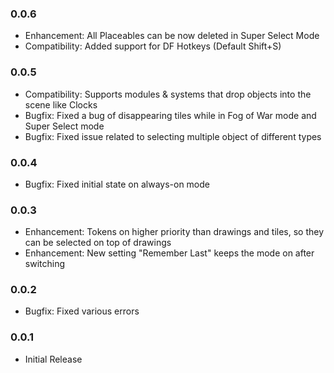 ### 0.0.6
* Enhancement: All Placeables can be now deleted in Super Select Mode 
* Compatibility: Added support for DF Hotkeys (Default Shift+S)

### 0.0.5
* Compatibility: Supports modules & systems that drop objects into the scene like Clocks
* Bugfix: Fixed a bug of disappearing tiles while in Fog of War mode and Super Select mode
* Bugfix: Fixed issue related to selecting multiple object of different types

### 0.0.4
* Bugfix: Fixed initial state on always-on mode

### 0.0.3
* Enhancement: Tokens on higher priority than drawings and tiles, so they can be selected on top of drawings
* Enhancement: New setting "Remember Last" keeps the mode on after switching 

### 0.0.2
* Bugfix: Fixed various errors

### 0.0.1
* Initial Release